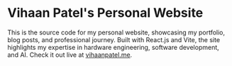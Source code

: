# Vihaan Patel's Personal Website

This is the source code for my personal website, showcasing my portfolio, blog posts, and professional journey. Built with React.js and Vite, the site highlights my expertise in hardware engineering, software development, and AI. Check it out live at [vihaanpatel.me](https://vihaanpatel.me/).